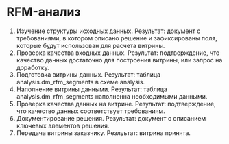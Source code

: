 # RFM-анализ
1. Изучение структуры исходных данных. Результат: документ с требованиями, в котором описано решение и зафиксированы поля, которые будут использован для расчета витрины.
2. Проверка качества входных данных. Результат: подтверждение, что качество данных достаточно для построения витрины, или запрос на доработку.
3. Подготовка витрины данных. Результат: таблица analysis.dm_rfm_segments в схеме analysis.
4. Наполнение витрины данными. Результат: таблица analysis.dm_rfm_segments наполненна необходимыми данными.
5. Проверка качества данных на витрине. Результат: подтверждение, что качество данных соответствует требованиям.
6. Документирование решения. Результат: документ с описанием ключевых элементов решения.
7. Передача витрины заказчику. Резлуьтат: витрина принята.
